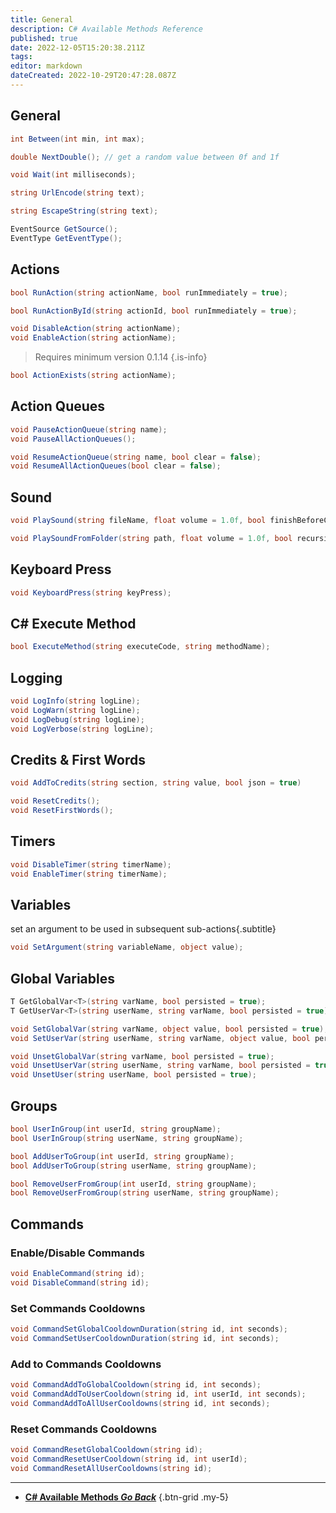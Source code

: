 ```yaml
---
title: General
description: C# Available Methods Reference
published: true
date: 2022-12-05T15:20:38.211Z
tags: 
editor: markdown
dateCreated: 2022-10-29T20:47:28.087Z
---
```


## General
```csharp
int Between(int min, int max);
```

```csharp
double NextDouble(); // get a random value between 0f and 1f
```

```csharp
void Wait(int milliseconds);
```

```csharp
string UrlEncode(string text);
```

```csharp
string EscapeString(string text);
```

```csharp
EventSource GetSource();
EventType GetEventType();
```

## Actions
```csharp
bool RunAction(string actionName, bool runImmediately = true);
```

```csharp
bool RunActionById(string actionId, bool runImmediately = true);
```

```csharp
void DisableAction(string actionName);
void EnableAction(string actionName);
```

> Requires minimum version 0.1.14
{.is-info}

```csharp
bool ActionExists(string actionName);
```

## Action Queues
```csharp
void PauseActionQueue(string name);
void PauseAllActionQueues();
```

```csharp
void ResumeActionQueue(string name, bool clear = false);
void ResumeAllActionQueues(bool clear = false);
```

## Sound
```csharp
void PlaySound(string fileName, float volume = 1.0f, bool finishBeforeContinuing = false);
```

```csharp
void PlaySoundFromFolder(string path, float volume = 1.0f, bool recursive = false, bool finishBeforeContinuing = false);
```

## Keyboard Press
```csharp
void KeyboardPress(string keyPress);
```

## C# Execute Method
```csharp
bool ExecuteMethod(string executeCode, string methodName);
```

## Logging
```csharp
void LogInfo(string logLine);
void LogWarn(string logLine);
void LogDebug(string logLine);
void LogVerbose(string logLine);
```

## Credits & First Words
```csharp
void AddToCredits(string section, string value, bool json = true)
```

```csharp
void ResetCredits();
void ResetFirstWords();
```

## Timers
```csharp
void DisableTimer(string timerName);
void EnableTimer(string timerName);
```

## Variables
set an argument to be used in subsequent sub-actions{.subtitle}
```csharp
void SetArgument(string variableName, object value);
```

## Global Variables
```csharp
T GetGlobalVar<T>(string varName, bool persisted = true);
T GetUserVar<T>(string userName, string varName, bool persisted = true);
```

```csharp
void SetGlobalVar(string varName, object value, bool persisted = true);
void SetUserVar(string userName, string varName, object value, bool persisted = true);
```

```csharp
void UnsetGlobalVar(string varName, bool persisted = true);
void UnsetUserVar(string userName, string varName, bool persisted = true);
void UnsetUser(string userName, bool persisted = true);
```

## Groups
```csharp
bool UserInGroup(int userId, string groupName);
bool UserInGroup(string userName, string groupName);
```

```csharp
bool AddUserToGroup(int userId, string groupName);
bool AddUserToGroup(string userName, string groupName);
```

```csharp
bool RemoveUserFromGroup(int userId, string groupName);
bool RemoveUserFromGroup(string userName, string groupName);
```

## Commands
### Enable/Disable Commands
```csharp
void EnableCommand(string id);
void DisableCommand(string id);
```

### Set Commands Cooldowns
```csharp
void CommandSetGlobalCooldownDuration(string id, int seconds);
void CommandSetUserCooldownDuration(string id, int seconds);
```

### Add to Commands Cooldowns
```csharp
void CommandAddToGlobalCooldown(string id, int seconds);
void CommandAddToUserCooldown(string id, int userId, int seconds);
void CommandAddToAllUserCooldowns(string id, int seconds);
```

### Reset Commands Cooldowns
```csharp
void CommandResetGlobalCooldown(string id);
void CommandResetUserCooldown(string id, int userId);
void CommandResetAllUserCooldowns(string id);
```

---

- [<i class="mdi mdi-chevron-left"></i> **C# Available Methods *Go Back***](/Sub-Actions/Code/CSharp/Available-Methods)
{.btn-grid .my-5}